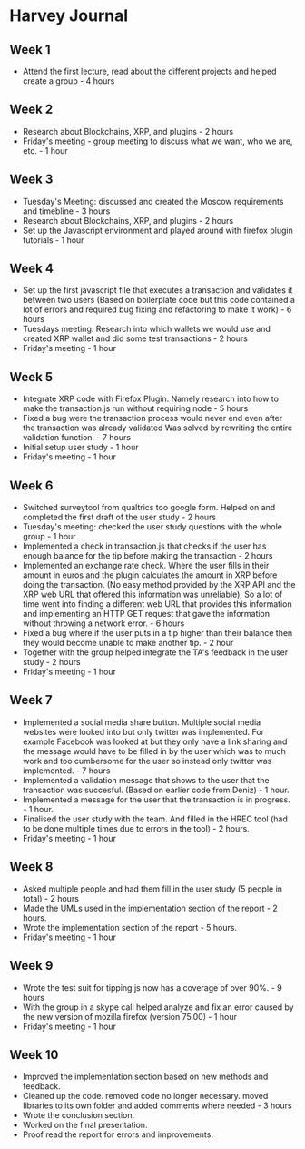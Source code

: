 # Harvey Journal

## Week 1

- Attend the first lecture, read about the different projects and helped create a group - 4 hours

## Week 2

- Research about Blockchains, XRP, and plugins - 2 hours
- Friday's meeting - group meeting to discuss what we want, who we are, etc. - 1 hour

## Week 3

- Tuesday's Meeting: discussed and created the Moscow requirements and timebline - 3 hours
- Research about Blockchains, XRP, and plugins - 2 hours
- Set up the Javascript environment and played around with firefox plugin tutorials - 1 hour

## Week 4

- Set up the first javascript file that executes a transaction and validates it between two users
        (Based on boilerplate code but this code contained a lot of errors and required bug fixing and refactoring to make it work) - 6 hours
- Tuesdays meeting: Research into which wallets we would use and created XRP wallet and did some test transactions - 2 hours
- Friday's meeting - 1 hour

## Week 5

- Integrate XRP code with Firefox Plugin. Namely research into how to make the transaction.js run without requiring node - 5 hours
- Fixed a bug were the transaction process would never end even after the transaction was already validated
        Was solved by rewriting the entire validation function. - 7 hours
- Initial setup user study - 1 hour        
- Friday's meeting - 1 hour

## Week 6

- Switched surveytool from qualtrics too google form. Helped on and completed the first draft of the user study - 2 hours
- Tuesday's meeting: checked the user study questions with the whole group - 1 hour 
- Implemented a check in transaction.js that checks if the user has enough balance for the tip before making the transaction - 2 hours
- Implemented an exchange rate check. Where the user fills in their amount in euros and the plugin calculates the amount in XRP before
        doing the transaction. (No easy method provided by the XRP API and the XRP web URL that offered this information was unreliable),
        So a lot of time went into finding a different web URL that provides this information and implementing an HTTP GET request that 
        gave the information without throwing a network error. - 6 hours
- Fixed a bug where if the user puts in a tip higher than their balance then they would become unable to make another tip. - 2 hour        
- Together with the group helped integrate the TA's feedback in the user study - 2 hours
- Friday's meeting - 1 hour

## Week 7

- Implemented a social media share button. Multiple social media websites were looked into but only twitter was implemented. For example
        Facebook was looked at but they only have a link sharing and the message would have to be filled in by the user which was to much
        work and too cumbersome for the user so instead only twitter was implemented. - 7 hours
- Implemented a validation message that shows to the user that the transaction was succesful. (Based on earlier code from Deniz) - 1 hour.
- Implemented a message for the user that the transaction is in progress. - 1 hour.
- Finalised the user study with the team. And filled in the HREC tool (had to be done multiple times due to errors in the tool) - 2 hours.
- Friday's meeting - 1 hour

## Week 8

- Asked multiple people and had them fill in the user study (5 people in total) - 2 hours
- Made the UMLs used in the implementation section of the report - 2 hours.
- Wrote the implementation section of the report - 5 hours.
- Friday's meeting - 1 hour

## Week 9

- Wrote the test suit for tipping.js now has a coverage of over 90%. - 9 hours 
- With the group in a skype call helped analyze and fix an error caused by the new version of mozilla firefox (version 75.00) - 1 hour
- Friday's meeting - 1 hour

## Week 10

- Improved the implementation section based on new methods and feedback.
- Cleaned up the code. removed code no longer necessary. moved libraries to its own folder and added comments where needed - 3 hours
- Wrote the conclusion section. 
- Worked on the final presentation.
- Proof read the report for errors and improvements.


